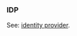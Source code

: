 ### IDP

<p class="c8"><span>See: </span><span class="c2"><a class="c3" href="#h.m9zmriuoidyt">identity provider</a></span><span class="c0">.</span></p>